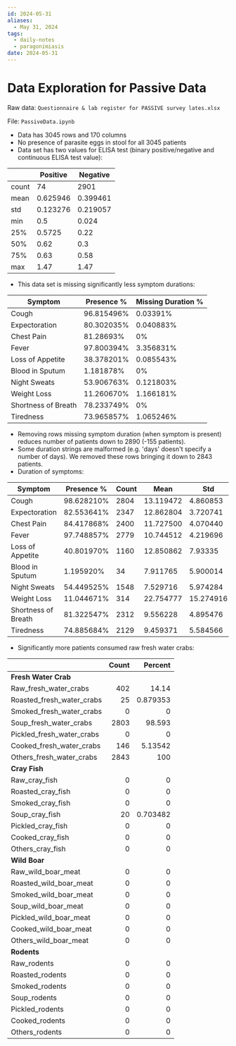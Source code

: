 ```yaml
---
id: 2024-05-31
aliases:
  - May 31, 2024
tags:
  - daily-notes
  - paragonimiasis
date: 2024-05-31
---
```


# Data Exploration for Passive Data

Raw data: `Questionnaire & lab register for PASSIVE survey lates.xlsx`

File: `PassiveData.ipynb`
- Data has 3045 rows and 170 columns
- No presence of parasite eggs in stool for all 3045 patients
- Data set has two values for ELISA test (binary positive/negative and continuous ELISA test value):

| | Positive | Negative |
|-| -------- | -------- |
| count | 74 | 2901 |
| mean | 0.625946 | 0.399461 |
| std | 0.123276 | 0.219057 |
| min | 0.5 | 0.024 |
| 25% | 0.5725 | 0.22 |
| 50% | 0.62 | 0.3 |
| 75% | 0.63 | 0.58 |
| max | 1.47 | 1.47 |

- This data set is missing significantly less symptom durations:

| Symptom | Presence % | Missing Duration % |
| ------- | ---------- | ------------------ |
| Cough   | 96.815496% | 0.03391%           |
| Expectoration | 80.302035% | 0.040883%    |
| Chest Pain | 81.28693% | 0%               |
| Fever   | 97.800394% | 3.356831%          |
| Loss of Appetite | 38.378201% | 0.085543% |
| Blood in Sputum | 1.181878% | 0%          |
| Night Sweats | 53.906763% | 0.121803%     |
| Weight Loss | 11.260670%  | 1.166181%     |
| Shortness of Breath | 78.233749% | 0%     |
| Tiredness   | 73.965857% | 1.065246%      |

- Removing rows missing symptom duration (when symptom is present) reduces number of patients down to 2890 (-155 patients).
- Some duration strings are malformed (e.g. 'days' doesn't specify a number of days). We removed these rows bringing it down to 2843 patients.
- Duration of symptoms:

| Symptom | Presence % | Count | Mean | Std | Min | Max |
| ------- | ---------- | ----- | ---- | --- | --- | --- |
| Cough   | 98.628210% | 2804  | 13.119472 | 4.860853 | 2 | 28 |
| Expectoration | 82.553641% | 2347 | 12.862804 | 3.720741 | 2 | 28 |
| Chest Pain | 84.417868% | 2400 | 11.727500 | 4.070440 | 1 | 21 |
| Fever | 97.748857% | 2779 | 10.744512 | 4.219696 | 2 | 21 | 
| Loss of Appetite | 40.801970% | 1160 | 12.850862 | 7.93335 | 1 | 30 |
| Blood in Sputum | 1.195920% | 34 | 7.911765 | 5.900014 | 2 | 14 |
| Night Sweats | 54.449525% | 1548 | 7.529716 | 5.974284 | 2 | 30 |
| Weight Loss | 11.044671% | 314 | 22.754777 | 15.274916 | 1 | 90 |
| Shortness of Breath | 81.322547% | 2312 | 9.556228 | 4.895476 | 1 | 21 |
| Tiredness | 74.885684% | 2129 | 9.459371 | 5.584566 | 1 | 30 |

- Significantly more patients consumed raw fresh water crabs:

|                           |   Count |    Percent |
|:--------------------------|--------:|-----------:|
| **Fresh Water Crab**                             |
| Raw_fresh_water_crabs     |     402 |  14.14     |
| Roasted_fresh_water_crabs |      25 |   0.879353 |
| Smoked_fresh_water_crabs  |       0 |   0        |
| Soup_fresh_water_crabs    |    2803 |  98.593    |
| Pickled_fresh_water_crabs |       0 |   0        |
| Cooked_fresh_water_crabs  |     146 |   5.13542  |
| Others_fresh_water_crabs  |    2843 | 100        |
| **Cray Fish**                                    |
| Raw_cray_fish             |       0 |   0        |
| Roasted_cray_fish         |       0 |   0        |
| Smoked_cray_fish          |       0 |   0        |
| Soup_cray_fish            |      20 |   0.703482 |
| Pickled_cray_fish         |       0 |   0        |
| Cooked_cray_fish          |       0 |   0        |
| Others_cray_fish          |       0 |   0        |
| **Wild Boar**                                    |
| Raw_wild_boar_meat        |       0 |   0        |
| Roasted_wild_boar_meat    |       0 |   0        |
| Smoked_wild_boar_meat     |       0 |   0        |
| Soup_wild_boar_meat       |       0 |   0        |
| Pickled_wild_boar_meat    |       0 |   0        |
| Cooked_wild_boar_meat     |       0 |   0        |
| Others_wild_boar_meat     |       0 |   0        |
| **Rodents**                                      |
| Raw_rodents               |       0 |   0        |
| Roasted_rodents           |       0 |   0        |
| Smoked_rodents            |       0 |   0        |
| Soup_rodents              |       0 |   0        |
| Pickled_rodents           |       0 |   0        |
| Cooked_rodents            |       0 |   0        |
| Others_rodents            |       0 |   0        |
